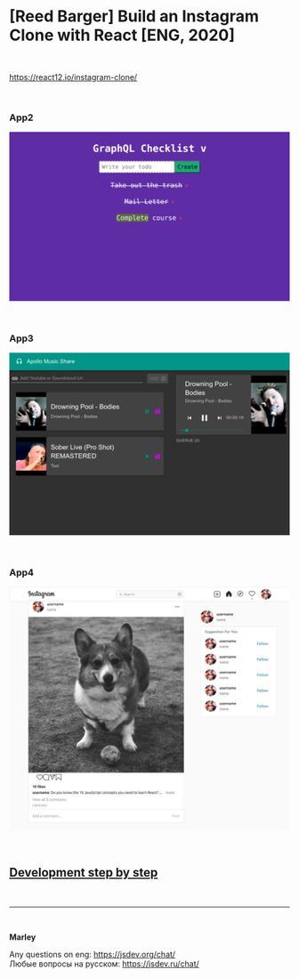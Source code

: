 # [Reed Barger] Build an Instagram Clone with React [ENG, 2020]

<br/>

https://react12.io/instagram-clone/

<br/>

### App2

![Application](/img/pic-02-02.png?raw=true)

<br/>

### App3

![Application](/img/pic-03-04.png?raw=true)

<br/>

### App4

![Application](/img/pic-04-current.jpg?raw=true)

<br/>

## [Development step by step](./Development.md)

<!--
<br/>

appname: react-social-media.dev

-->

<br/>

---

<br/>

**Marley**

Any questions on eng: https://jsdev.org/chat/  
Любые вопросы на русском: https://jsdev.ru/chat/
